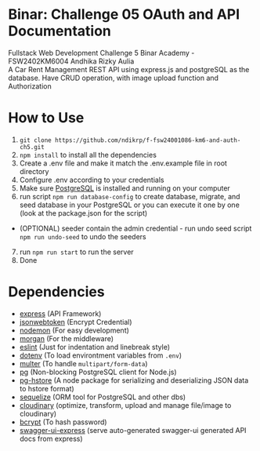 # Binar: Challenge 05 OAuth and API Documentation 
Fullstack Web Development Challenge 5 Binar Academy - FSW2402KM6004 Andhika Rizky Aulia  
A Car Rent Management REST API using express.js and postgreSQL as the database. Have CRUD operation, with image upload function and Authorization

# How to Use
1. `git clone https://github.com/ndikrp/f-fsw24001086-km6-and-auth-ch5.git`
2. `npm install` to install all the dependencies
3. Create a .env file and make it match the .env.example file in root directory
4. Configure .env according to your credentials
5. Make sure [PostgreSQL](https://www.postgresql.org/download/) is installed and running on your computer
6. run script `npm run database-config` to create database, migrate, and seed database in your PostgreSQL or you can execute it one by one (look at the package.json for the script)
- (OPTIONAL) seeder contain the admin credential
              - run undo seed script `npm run undo-seed` to undo the seeders
7. run `npm run start` to run the server
8. Done

# Dependencies
* [express](https://www.npmjs.com/package/express) (API Framework)
* [jsonwebtoken](https://www.npmjs.com/package/jsonwebtoken) (Encrypt Credential)
* [nodemon](https://www.npmjs.com/package/nodemon) (For easy development)
* [morgan](https://www.npmjs.com/package/morgan) (For the middleware)
* [eslint](https://www.npmjs.com/package/eslint) (Just for indentation and linebreak style)
* [dotenv](https://www.npmjs.com/package/dotenv) (To load environtment variables from `.env`)
* [multer](https://www.npmjs.com/package/multer) (To handle `multipart/form-data`)
* [pg](https://www.npmjs.com/package/pg) (Non-blocking PostgreSQL client for Node.js)
* [pg-hstore](https://www.npmjs.com/package/pg-hstore) (A node package for serializing and deserializing JSON data to hstore format)
* [sequelize](https://www.npmjs.com/package/sequelize) (ORM tool for PostgreSQL and other dbs)
* [cloudinary](https://www.npmjs.com/package/cloudinary) (optimize, transform, upload and manage file/image to cloudinary)
* [bcrypt](https://www.npmjs.com/package/bcrypt) (To hash password)
* [swagger-ui-express](https://www.npmjs.com/package/swagger-ui-express) (serve auto-generated swagger-ui generated API docs from express)

